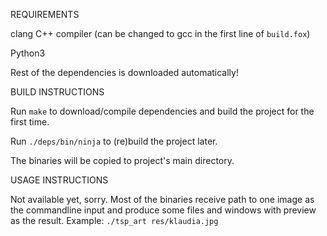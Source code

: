 REQUIREMENTS

clang C++ compiler (can be changed to gcc in the first line of `build.fox`)

Python3

Rest of the dependencies is downloaded automatically!



BUILD INSTRUCTIONS

Run `make` to download/compile dependencies and build the project for the first time.

Run `./deps/bin/ninja` to (re)build the project later.

The binaries will be copied to project's main directory.



USAGE INSTRUCTIONS

Not available yet, sorry. Most of the binaries receive path to one image as the commandline input
and produce some files and windows with preview as the result.
Example:
`./tsp_art res/klaudia.jpg`
